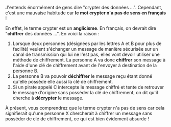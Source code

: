 J'entends énormément de gens dire "crypter des données ...". Cependant, c'est une mauvaise habitude car **le mot crypter n'a pas de sens en français** !

En effet, le terme crypter est un **anglicisme**. En français, on devrait dire "**chiffrer** des données ...". En voici la raison :

1. Lorsque deux personnes (désignées par les lettres A et B pour plus de facilité) veulent s'échanger un message de manière sécurisée sur un canal de transmission qui lui ne l'est pas, elles vont devoir utiliser une méthode de chiffrement. La personne A va donc **chiffrer** son message à l'aide d'une clé de chiffrement avant de l'envoyer à destination de la personne B.
2. La personne B va pouvoir **déchiffrer** le message reçu étant donné qu'elle possède elle aussi la clé de chiffrement.
3. Si un pirate appelé C intercepte le message chiffré et tente de retrouver le message d'origine sans posséder la clé de chiffrement, on dit qu'il cherche à **décrypter** le message.

À présent, vous comprendrez que le terme crypter n'a pas de sens car cela signifierait qu'une personne X chercherait à chiffrer un message sans posséder de clé de chiffrement, ce qui est bien évidement absurde !
